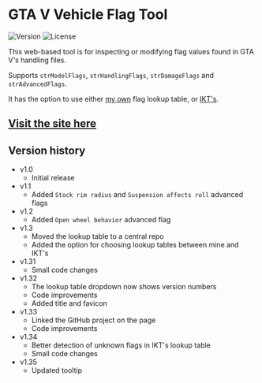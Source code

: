 # GTA V Vehicle Flag Tool
![Version](https://img.shields.io/badge/Version-1.35-green.svg) ![License](https://img.shields.io/badge/License-MIT-blue.svg)

This web-based tool is for inspecting or modifying flag values found in GTA V's handling files.

Supports `strModelFlags`, `strHandlingFlags`, `strDamageFlags` and `strAdvancedFlags`.

It has the option to use either [my own](https://github.com/adam10603/GTAVFlags) flag lookup table, or [IKT's](https://github.com/E66666666/GTAVHandlingInfo).

## [Visit the site here](https://adam10603.github.io/GTA5VehicleFlagTool/)

## Version history

* v1.0
  * Initial release
* v1.1
  * Added `Stock rim radius` and `Suspension affects roll` advanced flags
* v1.2
  * Added `Open wheel behavior` advanced flag
* v1.3
  * Moved the lookup table to a central repo
  * Added the option for choosing lookup tables between mine and IKT's
* v1.31
  * Small code changes
* v1.32
  * The lookup table dropdown now shows version numbers
  * Code improvements
  * Added title and favicon
* v1.33
  * Linked the GitHub project on the page
  * Code improvements
* v1.34
  * Better detection of unknown flags in IKT's lookup table
  * Small code changes
* v1.35
  * Updated tooltip